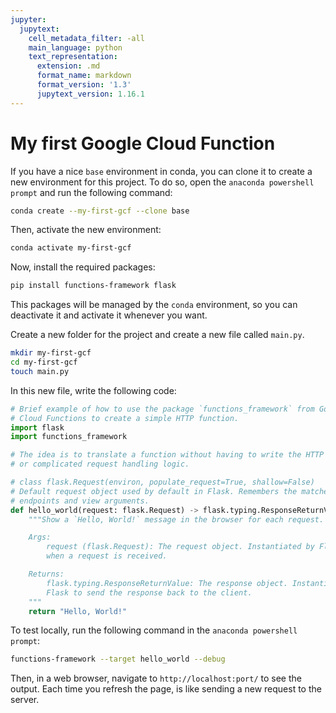 ```yaml
---
jupyter:
  jupytext:
    cell_metadata_filter: -all
    main_language: python
    text_representation:
      extension: .md
      format_name: markdown
      format_version: '1.3'
      jupytext_version: 1.16.1
---
```


# My first Google Cloud Function
<!-- #region -->
If you have a nice `base` environment in conda, you can clone it to create a new environment for this project.
To do so, open the `anaconda powershell prompt` and run the following command:

```bash
conda create --my-first-gcf --clone base
```

Then, activate the new environment:

```bash
conda activate my-first-gcf
```

Now, install the required packages:

```bash
pip install functions-framework flask
```

This packages will be managed by the `conda` environment, so you can deactivate it and activate it whenever you want.
<!-- #endregion -->
<!-- #region -->
Create a new folder for the project and create a new file called `main.py`.

```bash
mkdir my-first-gcf
cd my-first-gcf
touch main.py
```

In this new file, write the following code:
<!-- #endregion -->
```python
# Brief example of how to use the package `functions_framework` from Google
# Cloud Functions to create a simple HTTP function.
import flask
import functions_framework

# The idea is to translate a function without having to write the HTTP server
# or complicated request handling logic.

# class flask.Request(environ, populate_request=True, shallow=False)
# Default request object used by default in Flask. Remembers the matched
# endpoints and view arguments. 
def hello_world(request: flask.Request) -> flask.typing.ResponseReturnValue:
    """Show a `Hello, World!` message in the browser for each request.

    Args:
        request (flask.Request): The request object. Instantiated by Flask 
        when a request is received.

    Returns:
        flask.typing.ResponseReturnValue: The response object. Instantiated by
        Flask to send the response back to the client.
    """
    return "Hello, World!"
```

<!-- #region -->
To test locally, run the following command in the `anaconda powershell prompt`:

```bash
functions-framework --target hello_world --debug
```

Then, in a web browser, navigate to `http://localhost:port/` to see the output.
Each time you refresh the page, is like sending a new request to the server.
<!-- #endregion -->
